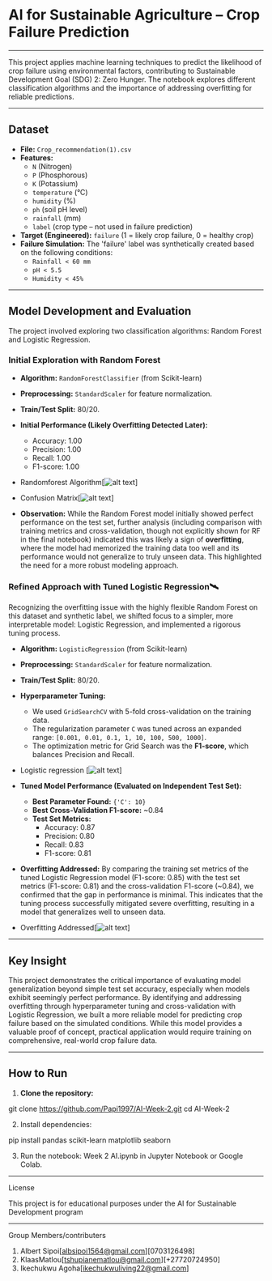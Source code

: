 # AI for Sustainable Agriculture – Crop Failure Prediction

---

This project applies machine learning techniques to predict the likelihood of crop failure using environmental factors, contributing to Sustainable Development Goal (SDG) 2: Zero Hunger. The notebook explores different classification algorithms and the importance of addressing overfitting for reliable predictions.

---

## Dataset

*   **File:** `Crop_recommendation(1).csv`
*   **Features:**
    *   `N` (Nitrogen)
    *   `P` (Phosphorous)
    *   `K` (Potassium)
    *   `temperature` (°C)
    *   `humidity` (%)
    *   `ph` (soil pH level)
    *   `rainfall` (mm)
    *   `label` (crop type – not used in failure prediction)
*   **Target (Engineered):** `failure` (1 = likely crop failure, 0 = healthy crop)
*   **Failure Simulation:** The 'failure' label was synthetically created based on the following conditions:
    *   `Rainfall < 60 mm`
    *   `pH < 5.5`
    *   `Humidity < 45%`

---

## Model Development and Evaluation

The project involved exploring two classification algorithms: Random Forest and Logistic Regression.

### Initial Exploration with Random Forest

*   **Algorithm:** `RandomForestClassifier` (from Scikit-learn)
*   **Preprocessing:** `StandardScaler` for feature normalization.
*   **Train/Test Split:** 80/20.

*   **Initial Performance (Likely Overfitting Detected Later):**
    *   Accuracy: 1.00
    *   Precision: 1.00
    *   Recall: 1.00
    *   F1-score: 1.00

* Randomforest Algorithm[![alt text](screenshots/metrics.png)]
* Confusion Matrix[![alt text](screenshots/confusion_matrix.png)]

*   **Observation:** 
While the Random Forest model initially showed perfect performance on the test set, further analysis (including comparison with training metrics and cross-validation, though not explicitly shown for RF in the final notebook) indicated this was likely a sign of **overfitting**, where the model had memorized the training data too well and its performance would not generalize to truly unseen data. This highlighted the need for a more robust modeling approach.

### Refined Approach with Tuned Logistic Regression🛰

Recognizing the overfitting issue with the highly flexible Random Forest on this dataset and synthetic label, we shifted focus to a simpler, more interpretable model: Logistic Regression, and implemented a rigorous tuning process.

*   **Algorithm:** `LogisticRegression` (from Scikit-learn)
*   **Preprocessing:** `StandardScaler` for feature normalization.
*   **Train/Test Split:** 80/20.
*   **Hyperparameter Tuning:**
    *   We used `GridSearchCV` with 5-fold cross-validation on the training data.
    *   The regularization parameter `C` was tuned across an expanded range: `[0.001, 0.01, 0.1, 1, 10, 100, 500, 1000]`.
    *   The optimization metric for Grid Search was the **F1-score**, which balances Precision and Recall.

* Logistic regression [![alt text](screenshots/LR_metrics.png)]

*   **Tuned Model Performance (Evaluated on Independent Test Set):**
    *   **Best Parameter Found:** `{'C': 10}`
    *   **Best Cross-Validation F1-score:** ~0.84
    *   **Test Set Metrics:**
        *   Accuracy: 0.87
        *   Precision: 0.80
        *   Recall: 0.83
        *   F1-score: 0.81

*   **Overfitting Addressed:** By comparing the training set metrics of the tuned Logistic Regression model (F1-score: 0.85) with the test set metrics (F1-score: 0.81) and the cross-validation F1-score (~0.84), we confirmed that the gap in performance is minimal. This indicates that the tuning process successfully mitigated severe overfitting, resulting in a model that generalizes well to unseen data.

* Overfitting Addressed[![alt text](screenshots/Tuned_LR.png)]

---

## Key Insight

This project demonstrates the critical importance of evaluating model generalization beyond simple test set accuracy, especially when models exhibit seemingly perfect performance. By identifying and addressing overfitting through hyperparameter tuning and cross-validation with Logistic Regression, we built a more reliable model for predicting crop failure based on the simulated conditions. While this model provides a valuable proof of concept, practical application would require training on comprehensive, real-world crop failure data.

---

## How to Run

1.  **Clone the repository:**

git clone https://github.com/Papi1997/AI-Week-2.git
cd AI-Week-2

2. Install dependencies:

pip install pandas scikit-learn matplotlib seaborn

3. Run the notebook: Week 2 AI.ipynb in Jupyter Notebook or Google Colab.

---

License

This project is for educational purposes under the AI for Sustainable Development program

---
Group Members/contributers

1. Albert Sipoi[albsipoi1564@gmail.com][0703126498]
2. KlaasMatlou[tshupianematlou@gmail.com][+27720724950]
3. Ikechukwu Agoha[ikechukwuliving22@gmail.com]
